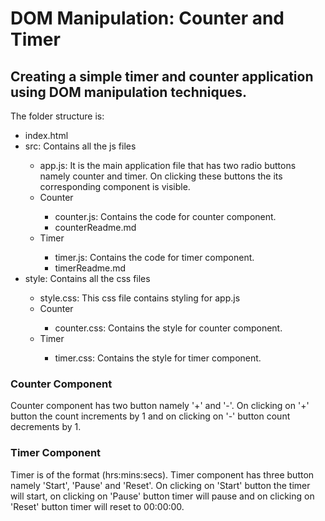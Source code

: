 <h1>DOM Manipulation: Counter and Timer</h1>
<h2>Creating a simple timer and counter application using DOM manipulation techniques.</h2>
<p>The folder structure is:
<ul>
  <li>index.html</li>
  <li>src: Contains all the js files</li>
  <ul>
    <li>app.js: It is the main application file that has two radio buttons namely counter and timer. On clicking these buttons the its corresponding component is visible.</li>
    <li>Counter</li>
    <ul>
      <li>counter.js: Contains the code for counter component.</li>
      <li>counterReadme.md</li>
    </ul>
    <li>Timer</li>
    <ul>
      <li>timer.js: Contains the code for timer component.</li>
      <li>timerReadme.md</li>
    </ul>
  </ul>
  <li>style: Contains all the css files</li>
  <ul>
    <li>style.css: This css file contains styling for app.js</li>
    <li>Counter</li>
    <ul>
      <li>counter.css: Contains the style for counter component.</li>
    </ul>
    <li>Timer</li>
    <ul>
      <li>timer.css: Contains the style for timer component.</li>
    </ul>
  </ul>  
</ul>
</p>
<p>
<h3>Counter Component</h3>
Counter component has two button namely '+' and '-'. On clicking on '+' button the count increments by 1 and on clicking on '-' button count decrements by 1.
</p>

<p>
<h3>Timer Component</h3>
Timer is of the format (hrs:mins:secs). Timer component has three button namely 'Start', 'Pause' and 'Reset'. On clicking on 'Start' button the timer will start, on clicking on 'Pause' button timer will pause and on clicking on 'Reset' button timer will reset to 00:00:00.
</p>


